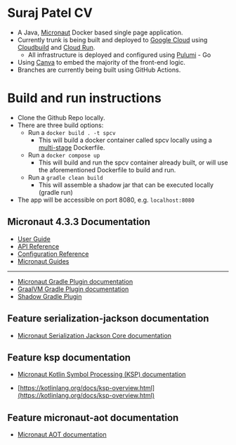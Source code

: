 # Suraj Patel CV
- A Java, [Micronaut](https://micronaut.io/) Docker based single page application.
- Currently trunk is being built and deployed to [Google Cloud](https://cloud.google.com/?hl=en) using [Cloudbuild](https://cloud.google.com/build?hl=en) and [Cloud Run](https://cloud.google.com/run?hl=en).
  - All infrastructure is deployed and configured using [Pulumi](https://pulumi.com/) - Go
- Using [Canva](https://www.canva.com/) to embed the majority of the front-end logic.
- Branches are currently being built using GitHub Actions.

# Build and run instructions
- Clone the Github Repo locally.
- There are three build options:
  - Run a `docker build . -t spcv`
    - This will build a docker container called spcv locally using a [multi-stage](https://docs.docker.com/build/building/multi-stage/) Dockerfile.
  - Run a `docker compose up`
    - This will build and run the spcv container already built, or will use the aforementioned Dockerfile to build and run.
  - Run a `gradle clean build`
    - This will assemble a shadow jar that can be executed locally (gradle run)
- The app will be accessible on port 8080, e.g. `localhost:8080`



## Micronaut 4.3.3 Documentation

- [User Guide](https://docs.micronaut.io/4.3.3/guide/index.html)
- [API Reference](https://docs.micronaut.io/4.3.3/api/index.html)
- [Configuration Reference](https://docs.micronaut.io/4.3.3/guide/configurationreference.html)
- [Micronaut Guides](https://guides.micronaut.io/index.html)
---

- [Micronaut Gradle Plugin documentation](https://micronaut-projects.github.io/micronaut-gradle-plugin/latest/)
- [GraalVM Gradle Plugin documentation](https://graalvm.github.io/native-build-tools/latest/gradle-plugin.html)
- [Shadow Gradle Plugin](https://plugins.gradle.org/plugin/com.github.johnrengelman.shadow)
## Feature serialization-jackson documentation

- [Micronaut Serialization Jackson Core documentation](https://micronaut-projects.github.io/micronaut-serialization/latest/guide/)


## Feature ksp documentation

- [Micronaut Kotlin Symbol Processing (KSP) documentation](https://docs.micronaut.io/latest/guide/#kotlin)

- [https://kotlinlang.org/docs/ksp-overview.html](https://kotlinlang.org/docs/ksp-overview.html)


## Feature micronaut-aot documentation

- [Micronaut AOT documentation](https://micronaut-projects.github.io/micronaut-aot/latest/guide/)


